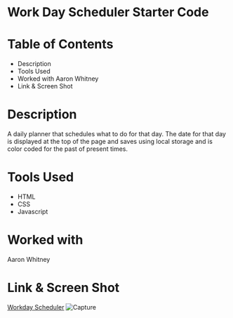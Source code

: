 # Work Day Scheduler Starter Code

# Table of Contents 
* Description
* Tools Used
* Worked with Aaron Whitney
* Link & Screen Shot

# Description 
A daily planner that schedules what to do for that day. The date for that day is displayed at the top of the page and saves using local storage and is color coded for the past of present times.

# Tools Used
* HTML
* CSS
* Javascript

# Worked with
Aaron Whitney

# Link & Screen Shot
[Workday Scheduler](https://mapalacio19.github.io/work-day/)
![Capture](https://user-images.githubusercontent.com/84938967/131069707-e309747a-6e0b-4387-8cdd-27180fd4b1d8.JPG)

